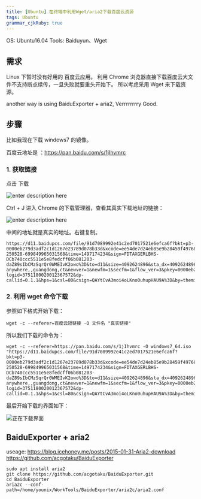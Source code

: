 ```yaml
---
title: [Ubuntu] 在终端中利用Wget/aria2下载百度云资源
tags: Ubuntu
grammar_cjkRuby: true
---
```


OS: Ubuntu16.04
Tools: Baiduyun、Wget

## 需求

Linux 下暂时没有好用的 百度云应用。
利用 Chrome 浏览器直接下载百度云大文件不支持断点续传，一旦失败就要重头开始下。
所以考虑采用 Wget 来下载资源。

another way is using BaiduExporter + aria2, Verrrrrrrry Good.

## 步骤

比如我现在下载 windows7 的镜像。

百度云地址是 ：https://pan.baidu.com/s/1jIhvmrc

### 1. 获取链接

点击 下载

![enter description here][1]

Ctrl + J 进入 Chrome 的下载管理器，查看其真实下载地址的链接：

![enter description here][2]

中间的地址就是真实的地址。右键复制。
```
https://d11.baidupcs.com/file/91d7089992e41c2ed7017521e6efca6f?bkt=p3-0000eb279d3adf2c1d1267e23789d078b33d&xcode=ee54de7d24eb85e9b28459f49768aa8ef20ac5b0ff7c90640b2977702d3e6764&fid=2288450327-250528-699849965031568&time=1497174234&sign=FDTAXGERLBHS-DCb740ccc5511e5e8fedcff06b081203-daZ89sIbCMzSqrQr0WMEIvK2owo%3D&to=d11&size=4092624896&sta_dx=4092624896&sta_cs=895&sta_ft=iso&sta_ct=5&sta_mt=5&fm2=MH,Yangquan,Netizen-anywhere,,guangdong,ct&newver=1&newfm=1&secfm=1&flow_ver=3&pkey=0000eb279d3adf2c1d1267e23789d078b33d&sl=76480590&expires=8h&rt=sh&r=896598456&mlogid=3751180020012367572&vuk=28420&vbdid=1640506990&fin=YLMF_GHOST_WIN7_X64_AQWD.iso&fn=YLMF_GHOST_WIN7_X64_AQWD.iso&rtype=1&iv=0&dp-logid=3751180020012367572&dp-callid=0.1.1&hps=1&csl=80&csign=QAYtCvA3moi4oLKno0uhupHAU9A%3D&by=themis

```

### 2. 利用 wget 命令下载

参照如下格式开始下载：

```
wget -c --referer=百度云短链接 -O 文件名 "真实链接"
```

所以我们下载的命令为：

```
wget -c --referer=https://pan.baidu.com/s/1jIhvmrc -O windows7_64.iso "https://d11.baidupcs.com/file/91d7089992e41c2ed7017521e6efca6f?bkt=p3-0000eb279d3adf2c1d1267e23789d078b33d&xcode=ee54de7d24eb85e9b28459f49768aa8ef20ac5b0ff7c90640b2977702d3e6764&fid=2288450327-250528-699849965031568&time=1497174234&sign=FDTAXGERLBHS-DCb740ccc5511e5e8fedcff06b081203-daZ89sIbCMzSqrQr0WMEIvK2owo%3D&to=d11&size=4092624896&sta_dx=4092624896&sta_cs=895&sta_ft=iso&sta_ct=5&sta_mt=5&fm2=MH,Yangquan,Netizen-anywhere,,guangdong,ct&newver=1&newfm=1&secfm=1&flow_ver=3&pkey=0000eb279d3adf2c1d1267e23789d078b33d&sl=76480590&expires=8h&rt=sh&r=896598456&mlogid=3751180020012367572&vuk=28420&vbdid=1640506990&fin=YLMF_GHOST_WIN7_X64_AQWD.iso&fn=YLMF_GHOST_WIN7_X64_AQWD.iso&rtype=1&iv=0&dp-logid=3751180020012367572&dp-callid=0.1.1&hps=1&csl=80&csign=QAYtCvA3moi4oLKno0uhupHAU9A%3D&by=themis"
```

最后开始下载的界面如下：

![正在下载界面][3]


  [1]: http://wx2.sinaimg.cn/large/ba061518ly1fghf06y4nlj20jw03lweu.jpg
  [2]: http://wx1.sinaimg.cn/large/ba061518ly1fghf00bd99j20i204c74d.jpg
  [3]: http://wx2.sinaimg.cn/large/ba061518ly1fghf5m8644j20za0dadod.jpg



## BaiduExporter + aria2
useage: 
https://blog.icehoney.me/posts/2015-01-31-Aria2-download
https://github.com/acgotaku/BaiduExporter

```
sudo apt install aria2
git clone https://github.com/acgotaku/BaiduExporter.git
cd BaiduExporter
aria2c --conf-path=/home/younix/WorkTools/BaiduExporter/aria2c/aria2.conf

```